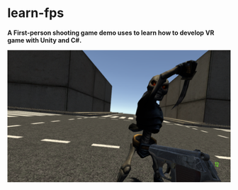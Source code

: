 # learn-fps

**A First-person shooting game demo uses to learn how to develop VR game with Unity and C#.**

![](/media/14852367423772.png)